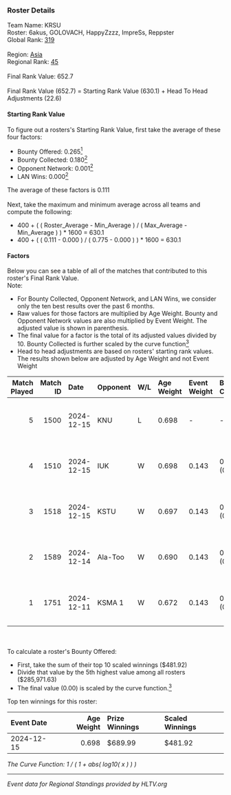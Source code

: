 ### Roster Details<br />
Team Name: KRSU<br />
Roster: 6akus, GOLOVACH, HappyZzzz, ImpreSs, Reppster<br />
Global Rank: [319](../../standings_global_2025_02_28.md)<br />
<br />
Region: [Asia]( ../../standings_asia_2025_02_28.md)<br />
Regional Rank: [45]( ../../standings_asia_2025_02_28.md)<br />
<br />
Final Rank Value:  652.7<br />
<br />
Final Rank Value (652.7) = Starting Rank Value (630.1) + Head To Head Adjustments (22.6)<br />

#### Starting Rank Value<br />
To figure out a rosters's Starting Rank Value, first take the average of these four factors:<br />
- Bounty Offered: 0.265[<sup>1</sup>](#table2)
- Bounty Collected: 0.180[<sup>2</sup>](#table1)
- Opponent Network: 0.001[<sup>2</sup>](#table1)
- LAN Wins: 0.000[<sup>2</sup>](#table1)

The average of these factors is 0.111<br />
<br />
Next, take the maximum and minimum average across all teams and compute the following:<br />
- 400 + ( ( Roster_Average - Min_Average ) / ( Max_Average - Min_Average ) ) * 1600 = 630.1
- 400 + ( ( 0.111 - 0.000 ) / ( 0.775 - 0.000 ) ) * 1600 = 630.1


#### Factors<br />
Below you can see a table of all of the matches that contributed to this roster's Final Rank Value.<br />
Note:<br />

- For Bounty Collected, Opponent Network, and LAN Wins, we consider only the ten best results over the past 6 months.
- Raw values for those factors are multiplied by Age Weight. Bounty and Opponent Network values are also multiplied by Event Weight. The adjusted value is shown in parenthesis.
- The final value for a factor is the total of its adjusted values divided by 10. Bounty Collected is further scaled by the curve function[<sup>3</sup>](#curveFunction)
- Head to head adjustments are based on rosters' starting rank values. The results shown below are adjusted by Age Weight and not Event Weight
<span id="table1"></span><br />


| Match Played | Match ID | Date       | Opponent | W/L | Age Weight | Event Weight | Bounty Collected | Opponent Network | LAN Wins  | H2H Adj. | Roster                                        |
| -: | -: | :- | :- | :- | :- | :- | :- | :- | :- | -: | :- |
|            5 |     1500 | 2024-12-15 | KNU      | L   | 0.698      | -            | -                | -                | -         |   -10.88 | 6akus, GOLOVACH, HappyZzzz, ImpreSs, Reppster |
|            4 |     1510 | 2024-12-15 | IUK      | W   | 0.698      | 0.143        | 0.001 (0.000)    | 0.034 (0.003)    | 0 (0.000) |     9.47 | 6akus, GOLOVACH, HappyZzzz, ImpreSs, Reppster |
|            3 |     1518 | 2024-12-15 | KSTU     | W   | 0.697      | 0.143        | 0.001 (0.000)    | 0.034 (0.003)    | 0 (0.000) |     9.59 | 6akus, GOLOVACH, HappyZzzz, ImpreSs, Reppster |
|            2 |     1589 | 2024-12-14 | Ala-Too  | W   | 0.690      | 0.143        | 0.001 (0.000)    | 0.000 (0.000)    | 0 (0.000) |     7.12 | 6akus, GOLOVACH, HappyZzzz, ImpreSs, Reppster |
|            1 |     1751 | 2024-12-11 | KSMA 1   | W   | 0.672      | 0.143        | 0.001 (0.000)    | 0.000 (0.000)    | 0 (0.000) |     7.32 | 6akus, GOLOVACH, HappyZzzz, ImpreSs, Reppster |

<br />
<span id="table2"></span><br />
To calculate a roster's Bounty Offered:<br />

- First, take the sum of their top 10 scaled winnings ($481.92)
- Divide that value by the 5th highest value among all rosters ($285,971.63)
- The final value (0.00) is scaled by the curve function.[<sup>3</sup>](#curveFunction)

Top ten winnings for this roster:<br />

| Event Date | Age Weight | Prize Winnings | Scaled Winnings |
| :- | -: | :- | :- |
| 2024-12-15 |      0.698 | $689.99        | $481.92         |


<span id="curveFunction"></span>_The Curve Function: 1 / ( 1 + abs( log10( x ) ) )_<br />

---
_Event data for Regional Standings provided by HLTV.org_<br />
